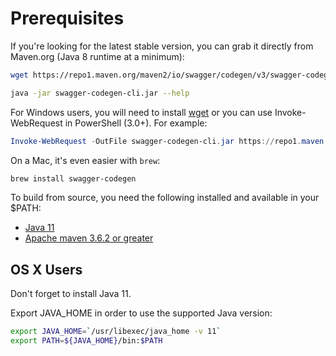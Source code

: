 # Prerequisites

If you're looking for the latest stable version, you can grab it directly from Maven.org (Java 8 runtime at a minimum):

```sh
wget https://repo1.maven.org/maven2/io/swagger/codegen/v3/swagger-codegen-cli/3.0.72/swagger-codegen-cli-3.0.72.jar -O swagger-codegen-cli.jar

java -jar swagger-codegen-cli.jar --help
```

For Windows users, you will need to install [wget](http://gnuwin32.sourceforge.net/packages/wget.htm) or you can use Invoke-WebRequest in PowerShell (3.0+). For example:

```powershell
Invoke-WebRequest -OutFile swagger-codegen-cli.jar https://repo1.maven.org/maven2/io/swagger/codegen/v3/swagger-codegen-cli/3.0.72/swagger-codegen-cli-3.0.72.jar
```

On a Mac, it's even easier with `brew`:

```sh
brew install swagger-codegen
```

To build from source, you need the following installed and available in your $PATH:

- [Java 11](http://java.oracle.com)
- [Apache maven 3.6.2 or greater](http://maven.apache.org/)

## OS X Users

Don't forget to install Java 11.

Export JAVA_HOME in order to use the supported Java version:

```sh
export JAVA_HOME=`/usr/libexec/java_home -v 11`
export PATH=${JAVA_HOME}/bin:$PATH
```

